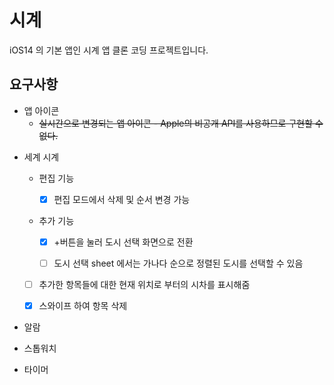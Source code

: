 #  시계

iOS14 의 기본 앱인 시계 앱 클론 코딩 프로젝트입니다.

## 요구사항

* 앱 아이콘
  * ~~실시간으로 변경되는 앱 아이콘 - Apple의 비공개 API를 사용하므로 구현할 수 없다.~~

- 세계 시계

  - 편집 기능

    - [x] 편집 모드에서 삭제 및 순서 변경 가능

  - 추가 기능

    - [x] +버튼을 눌러 도시 선택 화면으로 전환

    - [ ] 도시 선택 sheet 에서는 가나다 순으로 정렬된 도시를 선택할 수 있음

  - [ ] 추가한 항목들에 대한 현재 위치로 부터의 시차를 표시해줌

  - [x] 스와이프 하여 항목 삭제

- 알람

  

- 스톱워치

  

- 타이머

  